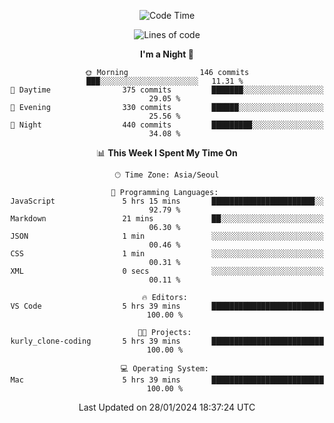 <div align=center>
 
<!--START_SECTION:waka-->
![Code Time](http://img.shields.io/badge/Code%20Time-406%20hrs%2035%20mins-blue)

![Lines of code](https://img.shields.io/badge/From%20Hello%20World%20I%27ve%20Written-3.2%20million%20lines%20of%20code-blue)

**I'm a Night 🦉** 

```text
🌞 Morning                146 commits         ███░░░░░░░░░░░░░░░░░░░░░░   11.31 % 
🌆 Daytime                375 commits         ███████░░░░░░░░░░░░░░░░░░   29.05 % 
🌃 Evening                330 commits         ██████░░░░░░░░░░░░░░░░░░░   25.56 % 
🌙 Night                  440 commits         █████████░░░░░░░░░░░░░░░░   34.08 % 
```


📊 **This Week I Spent My Time On** 

```text
🕑︎ Time Zone: Asia/Seoul

💬 Programming Languages: 
JavaScript               5 hrs 15 mins       ███████████████████████░░   92.79 % 
Markdown                 21 mins             ██░░░░░░░░░░░░░░░░░░░░░░░   06.30 % 
JSON                     1 min               ░░░░░░░░░░░░░░░░░░░░░░░░░   00.46 % 
CSS                      1 min               ░░░░░░░░░░░░░░░░░░░░░░░░░   00.31 % 
XML                      0 secs              ░░░░░░░░░░░░░░░░░░░░░░░░░   00.11 % 

🔥 Editors: 
VS Code                  5 hrs 39 mins       █████████████████████████   100.00 % 

🐱‍💻 Projects: 
kurly_clone-coding       5 hrs 39 mins       █████████████████████████   100.00 % 

💻 Operating System: 
Mac                      5 hrs 39 mins       █████████████████████████   100.00 % 
```


 Last Updated on 28/01/2024 18:37:24 UTC
<!--END_SECTION:waka-->
 </div>
